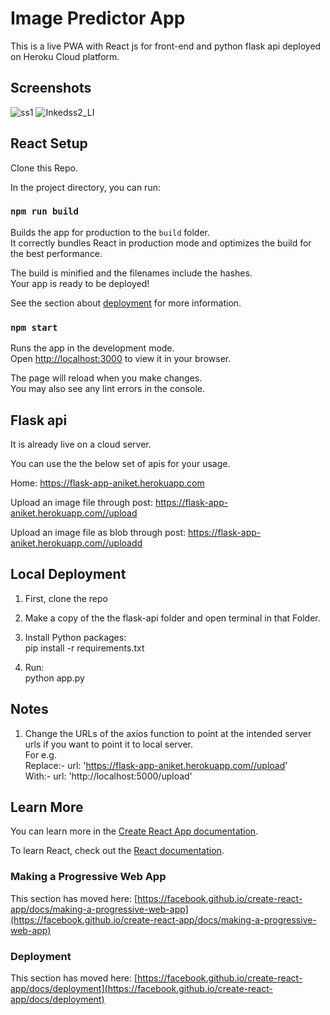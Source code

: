 # Image Predictor App

This is a live PWA with React js for front-end and python flask api deployed on Heroku Cloud platform.

## Screenshots

![ss1](https://user-images.githubusercontent.com/20863253/158741459-08e50c81-c4cc-404e-ad12-c56d5ed3c4e9.jpeg) ![Inkedss2_LI](https://user-images.githubusercontent.com/20863253/158742219-bc6d053e-2459-41d4-97aa-8ad3a9d7158b.jpg)


## React Setup

Clone this Repo.

In the project directory, you can run:

### `npm run build`

Builds the app for production to the `build` folder.\
It correctly bundles React in production mode and optimizes the build for the best performance.

The build is minified and the filenames include the hashes.\
Your app is ready to be deployed!

See the section about [deployment](https://facebook.github.io/create-react-app/docs/deployment) for more information.

### `npm start`

Runs the app in the development mode.\
Open [http://localhost:3000](http://localhost:3000) to view it in your browser.

The page will reload when you make changes.\
You may also see any lint errors in the console.


## Flask api 
It is already live on a cloud server. 

You can use the the below set of apis for your usage.

Home: https://flask-app-aniket.herokuapp.com

Upload an image file through post: https://flask-app-aniket.herokuapp.com//upload 

Upload an image file as blob through post: https://flask-app-aniket.herokuapp.com//uploadd 

## Local Deployment
1. First, clone the repo

2. Make a copy of the the flask-api folder and open terminal in that Folder.

3. Install Python packages: \
pip install -r requirements.txt

4. Run: \
python app.py

## Notes
1. Change the URLs of the axios function to point at the intended server urls if you want to point it to local server.\
For e.g.\
Replace:-  url: 'https://flask-app-aniket.herokuapp.com//upload' \
With:-  url: 'http://localhost:5000/upload' 


## Learn More

You can learn more in the [Create React App documentation](https://facebook.github.io/create-react-app/docs/getting-started).

To learn React, check out the [React documentation](https://reactjs.org/).

### Making a Progressive Web App

This section has moved here: [https://facebook.github.io/create-react-app/docs/making-a-progressive-web-app](https://facebook.github.io/create-react-app/docs/making-a-progressive-web-app)

### Deployment

This section has moved here: [https://facebook.github.io/create-react-app/docs/deployment](https://facebook.github.io/create-react-app/docs/deployment)

